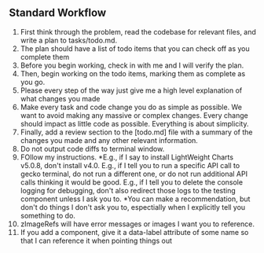 ## Standard Workflow
1. First think through the problem, read the codebase for relevant files, and write a plan to tasks/todo.md.
2. The plan should have a list of todo items that you can check off as you complete them
3. Before you begin working, check in with me and I will verify the plan.
4. Then, begin working on the todo items, marking them as complete as you go.
5. Please every step of the way just give me a high level explanation of what changes you made
6. Make every task and code change you do as simple as possible. We want to avoid making any massive or complex changes. Every change should impact as little code as possible. Everything is about simplicity.
7. Finally, add a review section to the [todo.md] file with a summary of the changes you made and any other relevant information.
8. Do not output code diffs to terminal window.
9. FOllow my instructions.
   *E.g., if I say to install LightWeight Charts v5.0.8, don't install v4.0.
   E.g., if I tell you to run a specific API call to gecko terminal, do not run a different one, or do not run additional API calls thinking it would be good. 
   E.g., if I tell you to delete the console logging for debugging, don't also redirect those logs to the testing component unless I ask you to.
   *You can make a recommendation, but don't do things I don't ask you to, espectially when I explicitly tell you something to do.
12. zImageRefs will have error messages or images I want you to reference.
14. If you add a component, give it a data-label attribute of some name so that I can reference it when pointing things out
